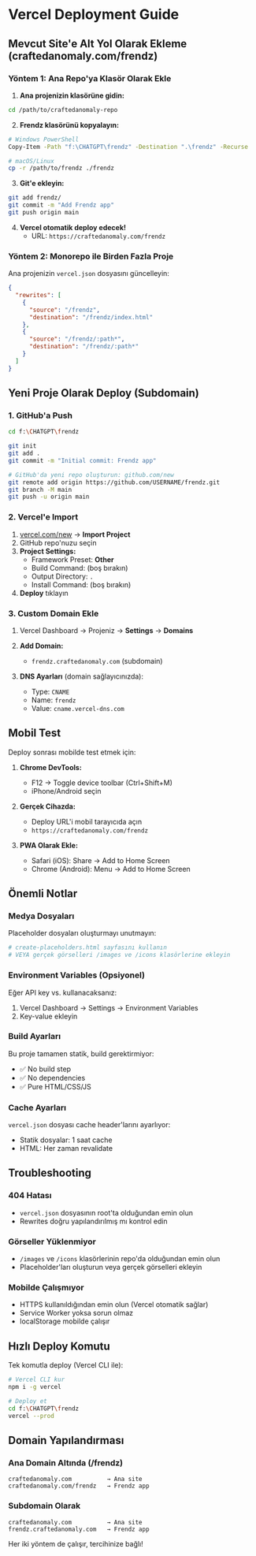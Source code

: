 # Vercel Deployment Guide

## Mevcut Site'e Alt Yol Olarak Ekleme (craftedanomaly.com/frendz)

### Yöntem 1: Ana Repo'ya Klasör Olarak Ekle

1. **Ana projenizin klasörüne gidin:**
```bash
cd /path/to/craftedanomaly-repo
```

2. **Frendz klasörünü kopyalayın:**
```bash
# Windows PowerShell
Copy-Item -Path "f:\CHATGPT\frendz" -Destination ".\frendz" -Recurse

# macOS/Linux
cp -r /path/to/frendz ./frendz
```

3. **Git'e ekleyin:**
```bash
git add frendz/
git commit -m "Add Frendz app"
git push origin main
```

4. **Vercel otomatik deploy edecek!**
   - URL: `https://craftedanomaly.com/frendz`

### Yöntem 2: Monorepo ile Birden Fazla Proje

Ana projenizin `vercel.json` dosyasını güncelleyin:

```json
{
  "rewrites": [
    {
      "source": "/frendz",
      "destination": "/frendz/index.html"
    },
    {
      "source": "/frendz/:path*",
      "destination": "/frendz/:path*"
    }
  ]
}
```

## Yeni Proje Olarak Deploy (Subdomain)

### 1. GitHub'a Push

```bash
cd f:\CHATGPT\frendz

git init
git add .
git commit -m "Initial commit: Frendz app"

# GitHub'da yeni repo oluşturun: github.com/new
git remote add origin https://github.com/USERNAME/frendz.git
git branch -M main
git push -u origin main
```

### 2. Vercel'e Import

1. [vercel.com/new](https://vercel.com/new) → **Import Project**
2. GitHub repo'nuzu seçin
3. **Project Settings:**
   - Framework Preset: **Other**
   - Build Command: (boş bırakın)
   - Output Directory: `.`
   - Install Command: (boş bırakın)
4. **Deploy** tıklayın

### 3. Custom Domain Ekle

1. Vercel Dashboard → Projeniz → **Settings** → **Domains**
2. **Add Domain:**
   - `frendz.craftedanomaly.com` (subdomain)
   
3. **DNS Ayarları** (domain sağlayıcınızda):
   - Type: `CNAME`
   - Name: `frendz`
   - Value: `cname.vercel-dns.com`

## Mobil Test

Deploy sonrası mobilde test etmek için:

1. **Chrome DevTools:**
   - F12 → Toggle device toolbar (Ctrl+Shift+M)
   - iPhone/Android seçin

2. **Gerçek Cihazda:**
   - Deploy URL'i mobil tarayıcıda açın
   - `https://craftedanomaly.com/frendz`

3. **PWA Olarak Ekle:**
   - Safari (iOS): Share → Add to Home Screen
   - Chrome (Android): Menu → Add to Home Screen

## Önemli Notlar

### Medya Dosyaları

Placeholder dosyaları oluşturmayı unutmayın:
```bash
# create-placeholders.html sayfasını kullanın
# VEYA gerçek görselleri /images ve /icons klasörlerine ekleyin
```

### Environment Variables (Opsiyonel)

Eğer API key vs. kullanacaksanız:
1. Vercel Dashboard → Settings → Environment Variables
2. Key-value ekleyin

### Build Ayarları

Bu proje tamamen statik, build gerektirmiyor:
- ✅ No build step
- ✅ No dependencies
- ✅ Pure HTML/CSS/JS

### Cache Ayarları

`vercel.json` dosyası cache header'larını ayarlıyor:
- Statik dosyalar: 1 saat cache
- HTML: Her zaman revalidate

## Troubleshooting

### 404 Hatası
- `vercel.json` dosyasının root'ta olduğundan emin olun
- Rewrites doğru yapılandırılmış mı kontrol edin

### Görseller Yüklenmiyor
- `/images` ve `/icons` klasörlerinin repo'da olduğundan emin olun
- Placeholder'ları oluşturun veya gerçek görselleri ekleyin

### Mobilde Çalışmıyor
- HTTPS kullanıldığından emin olun (Vercel otomatik sağlar)
- Service Worker yoksa sorun olmaz
- localStorage mobilde çalışır

## Hızlı Deploy Komutu

Tek komutla deploy (Vercel CLI ile):

```bash
# Vercel CLI kur
npm i -g vercel

# Deploy et
cd f:\CHATGPT\frendz
vercel --prod
```

## Domain Yapılandırması

### Ana Domain Altında (/frendz)
```
craftedanomaly.com          → Ana site
craftedanomaly.com/frendz   → Frendz app
```

### Subdomain Olarak
```
craftedanomaly.com          → Ana site
frendz.craftedanomaly.com   → Frendz app
```

Her iki yöntem de çalışır, tercihinize bağlı!
